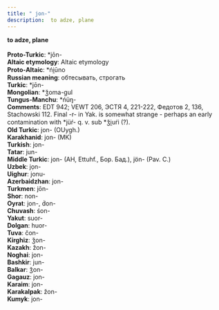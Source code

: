 ```yaml
---
title: " jon-"
description:  to adze, plane
---
```

<p data-pagefind-weight="0.5">
<strong> to adze, plane</strong><br><br>
<strong>Proto-Turkic</strong>:  *jōn-<br>
<strong>Altaic etymology</strong>:  Altaic etymology<br>
<strong> Proto-Altaic</strong>:  *ńi̯ūno<br>
<strong>Russian meaning</strong>:  обтесывать, строгать<br>
<strong>Turkic</strong>:  *jōn-<br>
<strong>Mongolian</strong>:  *ǯoma-gul<br>
<strong>Tungus-Manchu</strong>:  *ńüŋ-<br>
<strong>Comments</strong>:  EDT 942; VEWT 206, ЭСТЯ 4, 221-222, Федотов 2, 136, Stachowski 112. Final -r- in Yak. is somewhat strange - perhaps an early contamination with *jüŕ- q. v. sub *ǯi̯uŕi (?).<br>
<strong>Old Turkic</strong>:  jon- (OUygh.)<br>
<strong>Karakhanid</strong>:  jon- (MK)<br>
<strong>Turkish</strong>:  jon-<br>
<strong>Tatar</strong>:  jun-<br>
<strong>Middle Turkic</strong>:  jon- (AH, Ettuhf., Бор. Бад.), jön- (Pav. C.)<br>
<strong>Uzbek</strong>:  jọn-<br>
<strong>Uighur</strong>:  jonu-<br>
<strong>Azerbaidzhan</strong>:  jon-<br>
<strong>Turkmen</strong>:  jōn-<br>
<strong>Shor</strong>:  non-<br>
<strong>Oyrat</strong>:  jon-, d́on-<br>
<strong>Chuvash</strong>:  śon-<br>
<strong>Yakut</strong>:  suor-<br>
<strong>Dolgan</strong>:  huor-<br>
<strong>Tuva</strong>:  čon-<br>
<strong>Kirghiz</strong>:  ǯon-<br>
<strong>Kazakh</strong>:  žon-<br>
<strong>Noghai</strong>:  jon-<br>
<strong>Bashkir</strong>:  jun-<br>
<strong>Balkar</strong>:  ǯon-<br>
<strong>Gagauz</strong>:  jon-<br>
<strong>Karaim</strong>:  jon-<br>
<strong>Karakalpak</strong>:  žon-<br>
<strong>Kumyk</strong>:  jon-<br>

</p>
